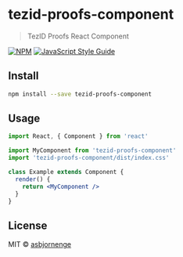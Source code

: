 # tezid-proofs-component

> TezID Proofs React Component

[![NPM](https://img.shields.io/npm/v/tezid-proofs-component.svg)](https://www.npmjs.com/package/tezid-proofs-component) [![JavaScript Style Guide](https://img.shields.io/badge/code_style-standard-brightgreen.svg)](https://standardjs.com)

## Install

```bash
npm install --save tezid-proofs-component
```

## Usage

```jsx
import React, { Component } from 'react'

import MyComponent from 'tezid-proofs-component'
import 'tezid-proofs-component/dist/index.css'

class Example extends Component {
  render() {
    return <MyComponent />
  }
}
```

## License

MIT © [asbjornenge](https://github.com/asbjornenge)
